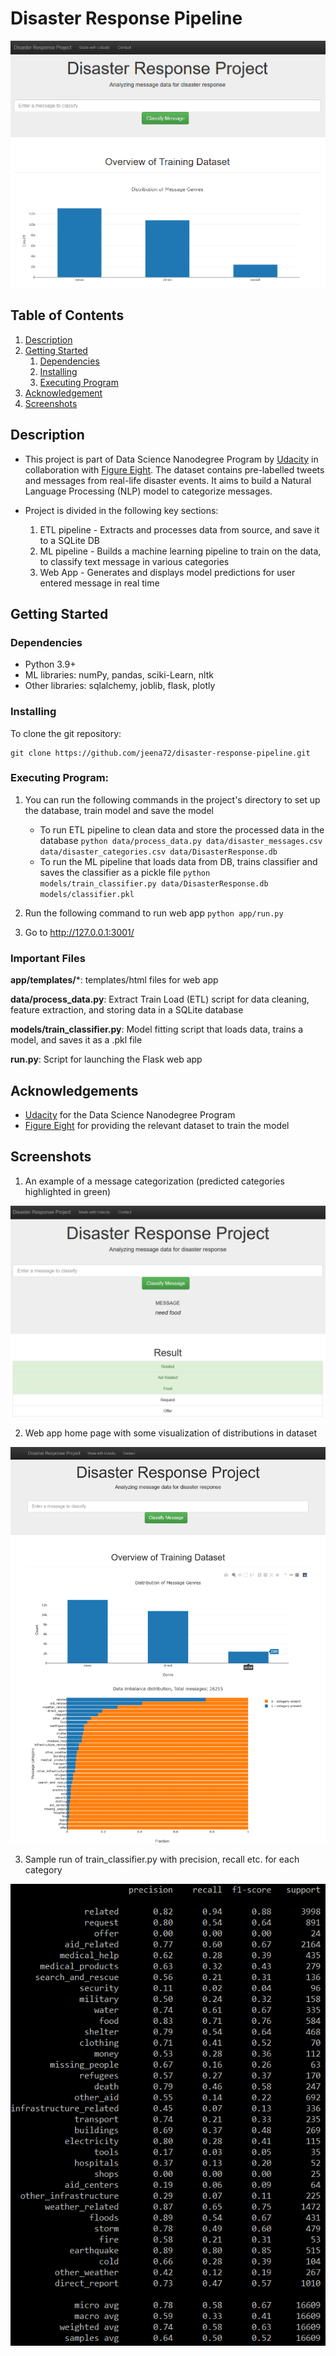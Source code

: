 # Disaster Response Pipeline

![Intro Pic](screenshots/homepage.PNG)

## Table of Contents
1. [Description](#description)
2. [Getting Started](#getting_started)
	1. [Dependencies](#dependencies)
	2. [Installing](#installation)
	3. [Executing Program](#execution)
3. [Acknowledgement](#acknowledgement)
4. [Screenshots](#screenshots)

<a name="descripton"></a>
## Description

* This project is part of Data Science Nanodegree Program by [Udacity](https://www.udacity.com/) in collaboration with [Figure Eight](https://www.figure-eight.com/). The dataset contains pre-labelled tweets and messages from real-life disaster events. It aims to build a Natural Language Processing (NLP) model to categorize messages.

* Project is divided in the following key sections:

  1. ETL pipeline - Extracts and processes data from source, and save it to a SQLite DB
  2. ML pipeline - Builds a machine learning pipeline to train on the data, to classify text message in various categories
  3. Web App - Generates and displays model predictions for user entered message in real time

<a name="getting_started"></a>
## Getting Started

<a name="dependencies"></a>
### Dependencies
* Python 3.9+
* ML libraries: numPy, pandas, sciki-Learn, nltk
* Other libraries: sqlalchemy, joblib, flask, plotly

<a name="installation"></a>
### Installing
To clone the git repository:
```
git clone https://github.com/jeena72/disaster-response-pipeline.git
```
<a name="execution"></a>
### Executing Program:
1. You can run the following commands in the project's directory to set up the database, train model and save the model

    - To run ETL pipeline to clean data and store the processed data in the database
        `python data/process_data.py data/disaster_messages.csv data/disaster_categories.csv data/DisasterResponse.db`
    - To run the ML pipeline that loads data from DB, trains classifier and saves the classifier as a pickle file
        `python models/train_classifier.py data/DisasterResponse.db models/classifier.pkl`

2. Run the following command to run web app
    `python app/run.py`

3. Go to http://127.0.0.1:3001/

<a name="importantfiles"></a>
### Important Files
**app/templates/***: templates/html files for web app

**data/process_data.py**: Extract Train Load (ETL) script for data cleaning, feature extraction, and storing data in a SQLite database

**models/train_classifier.py**: Model fitting script that loads data, trains a model, and saves it as a .pkl file

**run.py**: Script for launching the Flask web app

<a name="acknowledgement"></a>
## Acknowledgements

* [Udacity](https://www.udacity.com/) for the Data Science Nanodegree Program
* [Figure Eight](https://www.figure-eight.com/) for providing the relevant dataset to train the model

<a name="screenshots"></a>
## Screenshots

1. An example of a message categorization (predicted categories highlighted in green)

![Sample Input](screenshots/sampleWebAppPrediction.png)

2. Web app home page with some visualization of distributions in dataset

![Main Page](screenshots/homepageFull.PNG)

3. Sample run of train_classifier.py with precision, recall etc. for each category

![Train Classifier with Category Level Precision Recall](screenshots/trainingClassificationReport.PNG)
